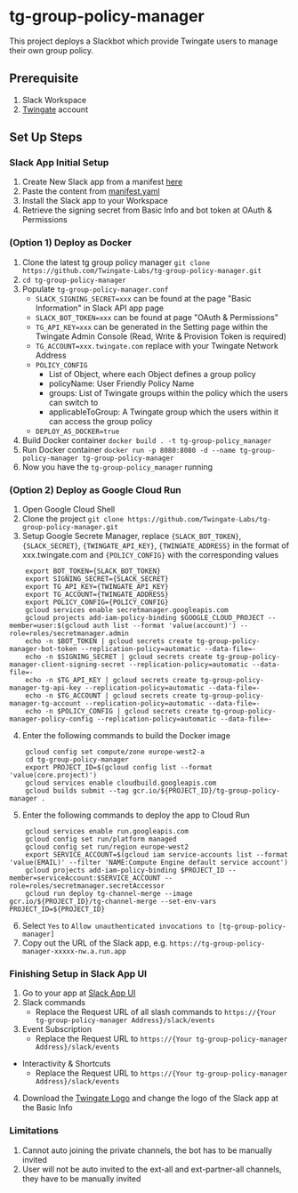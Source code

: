 # tg-group-policy-manager
This project deploys a Slackbot which provide Twingate users to manage their own group policy.

## Prerequisite
1. Slack Workspace
2. [Twingate](https://www.twingate.com/) account

## Set Up Steps
### Slack App Initial Setup
1. Create New Slack app from a manifest [here](https://api.slack.com/apps)
2. Paste the content from [manifest.yaml](https://github.com/Twingate-Labs/tg-group-policy-manager/blob/main/manifest.yml)
3. Install the Slack app to your Workspace
4. Retrieve the signing secret from Basic Info and bot token at OAuth & Permissions

### (Option 1) Deploy as Docker
1. Clone the latest tg group policy manager `git clone https://github.com/Twingate-Labs/tg-group-policy-manager.git`
2. `cd tg-group-policy-manager`
3. Populate `tg-group-policy-manager.conf`
   - `SLACK_SIGNING_SECRET=xxx` can be found at the page "Basic Information" in Slack API app page
   - `SLACK_BOT_TOKEN=xxx` can be found at page "OAuth & Permissions"
   - `TG_API_KEY=xxx` can be generated in the Setting page within the Twingate Admin Console (Read, Write & Provision Token is required)
   - `TG_ACCOUNT=xxx.twingate.com` replace with your Twingate Network Address
   - `POLICY_CONFIG` 
     - List of Object, where each Object defines a group policy
     - policyName: User Friendly Policy Name
     - groups: List of Twingate groups within the policy which the users can switch to
     - applicableToGroup: A Twingate group which the users within it can access the group policy
   - `DEPLOY_AS_DOCKER=true`
4. Build Docker container `docker build . -t tg-group-policy_manager`
5. Run Docker container `docker run -p 8080:8080 -d --name tg-group-policy-manager tg-group-policy-manager`
6. Now you have the `tg-group-policy_manager` running

### (Option 2) Deploy as Google Cloud Run
1. Open Google Cloud Shell
2. Clone the project `git clone https://github.com/Twingate-Labs/tg-group-policy-manager.git`
3. Setup Google Secrete Manager, replace `{SLACK_BOT_TOKEN}`, `{SLACK_SECRET}`, `{TWINGATE_API_KEY}`, `{TWINGATE_ADDRESS}` in the format of xxx.twingate.com and `{POLICY_CONFIG}`  with the corresponding values
```
    export BOT_TOKEN={SLACK_BOT_TOKEN}
    export SIGNING_SECRET={SLACK_SECRET}
    export TG_API_KEY={TWINGATE_API_KEY}
    export TG_ACCOUNT={TWINGATE_ADDRESS}
    export POLICY_CONFIG={POLICY_CONFIG}
    gcloud services enable secretmanager.googleapis.com
    gcloud projects add-iam-policy-binding $GOOGLE_CLOUD_PROJECT --member=user:$(gcloud auth list --format 'value(account)') --role=roles/secretmanager.admin
    echo -n $BOT_TOKEN | gcloud secrets create tg-group-policy-manager-bot-token --replication-policy=automatic --data-file=-
    echo -n $SIGNING_SECRET | gcloud secrets create tg-group-policy-manager-client-signing-secret --replication-policy=automatic --data-file=-
    echo -n $TG_API_KEY | gcloud secrets create tg-group-policy-manager-tg-api-key --replication-policy=automatic --data-file=-
    echo -n $TG_ACCOUNT | gcloud secrets create tg-group-policy-manager-tg-account --replication-policy=automatic --data-file=-
    echo -n $POLICY_CONFIG | gcloud secrets create tg-group-policy-manager-policy-config --replication-policy=automatic --data-file=-

```


4. Enter the following commands to build the Docker image
```
    gcloud config set compute/zone europe-west2-a
    cd tg-group-policy-manager
    export PROJECT_ID=$(gcloud config list --format 'value(core.project)')
    gcloud services enable cloudbuild.googleapis.com
    gcloud builds submit --tag gcr.io/${PROJECT_ID}/tg-group-policy-manager .
```

5. Enter the following commands to deploy the app to Cloud Run
```
    gcloud services enable run.googleapis.com
    gcloud config set run/platform managed
    gcloud config set run/region europe-west2
    export SERVICE_ACCOUNT=$(gcloud iam service-accounts list --format 'value(EMAIL)' --filter 'NAME:Compute Engine default service account')
    gcloud projects add-iam-policy-binding $PROJECT_ID --member=serviceAccount:$SERVICE_ACCOUNT --role=roles/secretmanager.secretAccessor
    gcloud run deploy tg-channel-merge --image gcr.io/${PROJECT_ID}/tg-channel-merge --set-env-vars PROJECT_ID=${PROJECT_ID}
```

6. Select `Yes` to `Allow unauthenticated invocations to [tg-group-policy-manager]`
7. Copy out the URL of the Slack app, e.g. `https://tg-group-policy-manager-xxxxx-nw.a.run.app`


### Finishing Setup in Slack App UI
1. Go to your app at [Slack App UI](https://api.slack.com/apps)
2. Slack commands
   * Replace the Request URL of all slash commands to `https://{Your tg-group-policy-manager Address}/slack/events`
3. Event Subscription
   * Replace the Request URL to `https://{Your tg-group-policy-manager Address}/slack/events`
* Interactivity & Shortcuts
   * Replace the Request URL to `https://{Your tg-group-policy-manager Address}/slack/events`
4. Download the [Twingate Logo](https://github.com/Twingate-Labs/tg-group-policy-manager/blob/main/Twingate%20Logo%20-%20Icon.png) and change the logo of the Slack app at the Basic Info


### Limitations
1. Cannot auto joining the private channels, the bot has to be manually invited
2. User will not be auto invited to the ext-all and ext-partner-all channels, they have to be manually invited